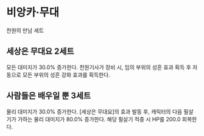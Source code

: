 # 비앙카·무대

천원의 만남 세트

## 세상은 무대요 2세트

모든 대미지가 30.0% 증가한다. 천원기사가 장비 시, 임의 부위의 성흔 효과 획득 후 자동으로 모든 부위의 성흔 강화 효과를 획득한다.

## 사람들은 배우일 뿐 3세트

물리 대미지가 30.0% 증가한다. [세상은 무대요]의 효과 발동 후, 캐릭터의 다음 필살기가 가하는 물리 대미지가 80.0% 증가한다. 해당 필살기 적중 시 HP를 200.0 회복한다.
